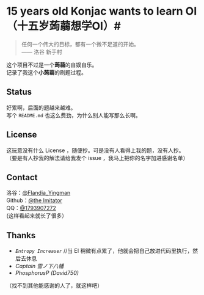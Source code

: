 # 15 years old **Konjac** wants to learn OI（十五岁**蒟蒻**想学OI）#
> 任何一个伟大的目标，都有一个微不足道的开始。  
> —— 洛谷 新手村

这个项目不过是一个**蒟蒻**的自娱自乐。  
记录了我这个**小蒟蒻**的刷题过程。  

## Status ##
好累啊，后面的题越来越难。  
写个 `README.md` 也这么费劲，为什么别人能写那么长啊。

## License ##
这玩意没有什么 License ，随便抄。可是没有人看得上我的题，没有人抄。  
（要是有人抄我的解法请给我发个 issue ，我马上把你的名字加进感谢名单）

## Contact ##
洛谷：[@Flandia_Yingman][Luogu]  
Github：[@the Imitator][Github]  
QQ：[@1793907272][QQ]  
(这样看起来就长了很多）  

[Luogu]: https://www.luogu.org/space/show?uid=97437
[Github]: https://github.com/1793907272
[QQ]: tencent://QQInterLive/?Cmd=2&Uin=1793907272

## Thanks ##
* *`Entropy Increaser`* //当 EI 稍微有点累了，他就会把自己放进代码里执行，然后去休息
* *Captain 雪ノ下八幡*
* *PhosphorusP (David750)*

（找不到其他能感谢的人了，就这样吧）









